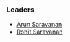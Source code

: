 ### Leaders

* [Arun Saravanan](mailto:arun.saravanan@owasp.org)
* [Rohit Saravanan](mailto:rohit.saravanan@owasp.org)




